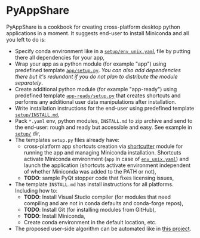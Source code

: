 # PyAppShare

PyAppShare is a cookbook for creating cross-platform desktop python applications in a moment. It suggests end-user to install Miniconda and all you left to do is:

* Specify conda environment like in a [`setup/env_unix.yaml`](template_app/setup/env_unix.yaml) file by putting there all dependencies for your app, 
* Wrap your app as a python module (for example "app") using predefined template [`app/setup.py`](template_app/app/setup.py). *You can also add dependencies there but it's redundant if you do not plan to distribute the module separately*.
* Create additional python module (for example "app-ready") using predefined template [`app-ready/setup.py`](template_app/app-ready/setup.py) that creates shortcuts and performs any additional user data manipulations after installation.
* Write installation instructions for the end-user using predefined template [`setup/INSTALL.md`](template_app/setup/INSTALL.md),
* Pack `*.yaml` env, python modules, `INSTALL.md` to zip archive and send to the end-user: rough and ready but accessible and easy. See example in [`setup/`](template_app/setup) dir,
* The templates `setup.py` files already have:
  * cross-platform app shortcuts creation via [shortcutter](https://github.com/kiwi0fruit/shortcutter) module for running the app and managing Miniconda installation. Shortcuts activate Miniconda environment (`app` in case of [`env_unix.yaml`](template_app/setup/env_unix.yaml)) and launch the application (shortcuts activate environment independent of whether Miniconda was added to the PATH or not),
  * **TODO**: sample PyQt stopper code that fixes licensing issues,
* The template `INSTALL.md` has install instructions for all platforms. Including how to:
  * **TODO**: Install Visual Studio compiler (for modules that need compiling and are not in conda defaults and conda-forge repos),
  * **TODO**: Install Git (for installing modules from GitHub),
  * **TODO**: Install Miniconda,
  * Create conda environment in the default location, etc. 
* The proposed user-side algorithm can be automated like in [this project](https://github.com/deto/Miniconda-Install).
